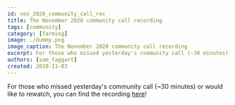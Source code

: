 ```yaml
---
id: nov_2020_community_call_rec
title: The November 2020 community call recording
tags: [community]
category: [farming]
image: ./dummy.png
image_caption: The November 2020 community call recording
excerpt: For those who missed yesterday's community call (~30 minutes) or would like to rewatch, you can find the recording within!
authors: [sam_taggart]
created: 2020-11-03
---
```


For those who missed yesterday's community call (~30 minutes) or would like to rewatch, you can find the recording [here](https://www.youtube.com/watch?v=KpU7wb2jmyg)!
